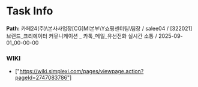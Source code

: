 # Task Info

**Path:** 카페24(주)\본사사업장\[CG]MI본부\Y쇼핑센터팀\팀장 / salee04 / [322021] 브랜드_크리에이터 커뮤니케이션 _ 카톡_메일_유선전화 실시간 소통 / 2025-09-01_00-00-00

### WIKI
- ["https://wiki.simplexi.com/pages/viewpage.action?pageId=2747083786"]

